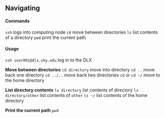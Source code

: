 ## Navigating
#### Commands
`ssh` logs into computing node
`cd` move between directories
`ls` list contents of a directory
`pwd` print the current path

#### Usage
`ssh user001@dlx.uky.edu` log in to the DLX

**Move between directories**
`cd directory` move into directory
`cd ..` move back one directory
`cd ../..` move back two directories
`cd` or `cd ~/` move to the home directory

**List directory contents**
`ls directory` list contents of directory
`ls directory/other` list contents of `other`
`ls ~/` list contents of the home directory

**Print the current path**
`pwd`

